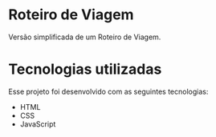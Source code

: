 # Roteiro de Viagem
Versão simplificada de um Roteiro de Viagem.


# Tecnologias utilizadas

Esse projeto foi desenvolvido com as seguintes tecnologias:

- HTML
- CSS
- JavaScript
